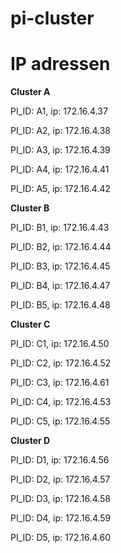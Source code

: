 # pi-cluster

# IP adressen

**Cluster A**

PI_ID: A1, ip: 172.16.4.37

PI_ID: A2, ip: 172.16.4.38

PI_ID: A3, ip: 172.16.4.39

PI_ID: A4, ip: 172.16.4.41

PI_ID: A5, ip: 172.16.4.42

**Cluster B**

PI_ID: B1, ip: 172.16.4.43

PI_ID: B2, ip: 172.16.4.44

PI_ID: B3, ip: 172.16.4.45

PI_ID: B4, ip: 172.16.4.47

PI_ID: B5, ip: 172.16.4.48

**Cluster C**

PI_ID: C1, ip: 172.16.4.50

PI_ID: C2, ip: 172.16.4.52

PI_ID: C3, ip: 172.16.4.61

PI_ID: C4, ip: 172.16.4.53

PI_ID: C5, ip: 172.16.4.55

**Cluster D**

PI_ID: D1, ip: 172.16.4.56

PI_ID: D2, ip: 172.16.4.57

PI_ID: D3, ip: 172.16.4.58

PI_ID: D4, ip: 172.16.4.59

PI_ID: D5, ip: 172.16.4.60

